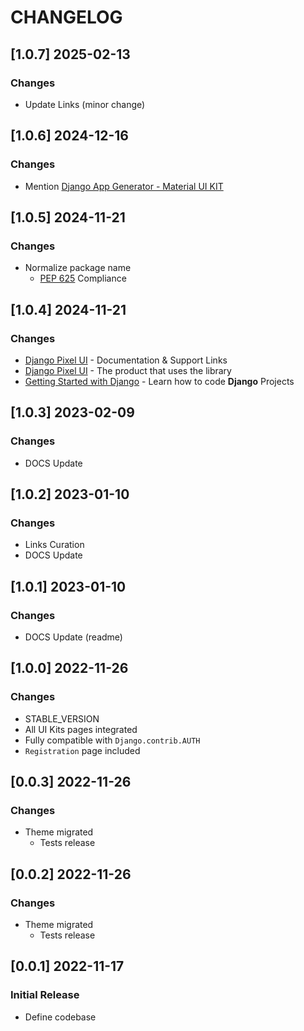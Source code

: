 # CHANGELOG

## [1.0.7] 2025-02-13
### Changes

- Update Links (minor change)

## [1.0.6] 2024-12-16
### Changes

- Mention [Django App Generator - Material UI KIT](https://app-generator.dev/tools/django-generator/material-kit/)

## [1.0.5] 2024-11-21
### Changes

- Normalize package name
  - [PEP 625](https://peps.python.org/pep-0625/) Compliance

## [1.0.4] 2024-11-21
### Changes

- [Django Pixel UI](https://app-generator.dev/docs/products/django-libs/theme-pixel.html) - Documentation & Support Links
- [Django Pixel UI](https://app-generator.dev/product/pixel-bootstrap/django/) - The product that uses the library
- [Getting Started with Django](https://app-generator.dev/docs/technologies/django/index.html) - Learn how to code **Django** Projects

## [1.0.3] 2023-02-09
### Changes

- DOCS Update 

## [1.0.2] 2023-01-10
### Changes

- Links Curation
- DOCS Update 

## [1.0.1] 2023-01-10
### Changes

- DOCS Update (readme)

## [1.0.0] 2022-11-26
### Changes

- STABLE_VERSION
- All UI Kits pages integrated
- Fully compatible with `Django.contrib.AUTH`
- `Registration` page included

## [0.0.3] 2022-11-26
### Changes

- Theme migrated
  - Tests release

## [0.0.2] 2022-11-26
### Changes

- Theme migrated
  - Tests release

## [0.0.1] 2022-11-17
### Initial Release

- Define codebase
